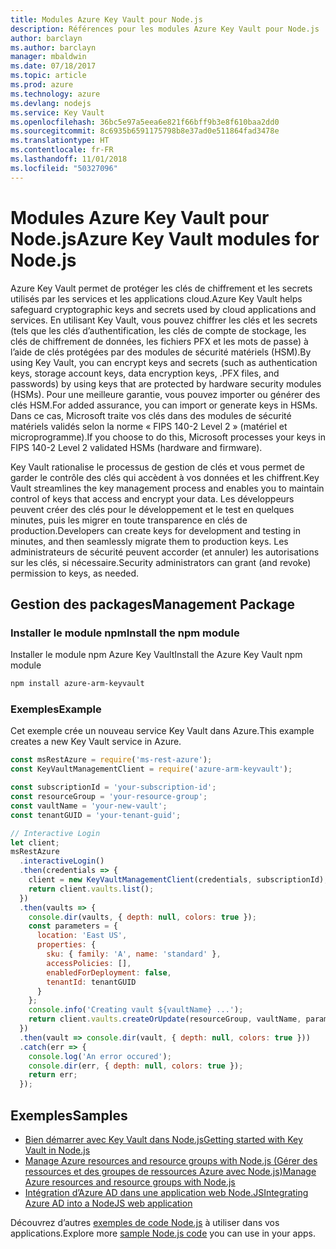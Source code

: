 ```yaml
---
title: Modules Azure Key Vault pour Node.js
description: Références pour les modules Azure Key Vault pour Node.js
author: barclayn
ms.author: barclayn
manager: mbaldwin
ms.date: 07/18/2017
ms.topic: article
ms.prod: azure
ms.technology: azure
ms.devlang: nodejs
ms.service: Key Vault
ms.openlocfilehash: 36bc5e97a5eea6e821f66bff9b3e8f610baa2dd0
ms.sourcegitcommit: 8c6935b6591175798b8e37ad0e511864fad3478e
ms.translationtype: HT
ms.contentlocale: fr-FR
ms.lasthandoff: 11/01/2018
ms.locfileid: "50327096"
---
```

# <a name="azure-key-vault-modules-for-nodejs"></a><span data-ttu-id="e5860-103">Modules Azure Key Vault pour Node.js</span><span class="sxs-lookup"><span data-stu-id="e5860-103">Azure Key Vault modules for Node.js</span></span>

<span data-ttu-id="e5860-104">Azure Key Vault permet de protéger les clés de chiffrement et les secrets utilisés par les services et les applications cloud.</span><span class="sxs-lookup"><span data-stu-id="e5860-104">Azure Key Vault helps safeguard cryptographic keys and secrets used by cloud applications and services.</span></span> <span data-ttu-id="e5860-105">En utilisant Key Vault, vous pouvez chiffrer les clés et les secrets (tels que les clés d’authentification, les clés de compte de stockage, les clés de chiffrement de données, les fichiers PFX et les mots de passe) à l’aide de clés protégées par des modules de sécurité matériels (HSM).</span><span class="sxs-lookup"><span data-stu-id="e5860-105">By using Key Vault, you can encrypt keys and secrets (such as authentication keys, storage account keys, data encryption keys, .PFX files, and passwords) by using keys that are protected by hardware security modules (HSMs).</span></span> <span data-ttu-id="e5860-106">Pour une meilleure garantie, vous pouvez importer ou générer des clés HSM.</span><span class="sxs-lookup"><span data-stu-id="e5860-106">For added assurance, you can import or generate keys in HSMs.</span></span> <span data-ttu-id="e5860-107">Dans ce cas, Microsoft traite vos clés dans des modules de sécurité matériels validés selon la norme « FIPS 140-2 Level 2 » (matériel et microprogramme).</span><span class="sxs-lookup"><span data-stu-id="e5860-107">If you choose to do this, Microsoft processes your keys in FIPS 140-2 Level 2 validated HSMs (hardware and firmware).</span></span>

<span data-ttu-id="e5860-108">Key Vault rationalise le processus de gestion de clés et vous permet de garder le contrôle des clés qui accèdent à vos données et les chiffrent.</span><span class="sxs-lookup"><span data-stu-id="e5860-108">Key Vault streamlines the key management process and enables you to maintain control of keys that access and encrypt your data.</span></span> <span data-ttu-id="e5860-109">Les développeurs peuvent créer des clés pour le développement et le test en quelques minutes, puis les migrer en toute transparence en clés de production.</span><span class="sxs-lookup"><span data-stu-id="e5860-109">Developers can create keys for development and testing in minutes, and then seamlessly migrate them to production keys.</span></span> <span data-ttu-id="e5860-110">Les administrateurs de sécurité peuvent accorder (et annuler) les autorisations sur les clés, si nécessaire.</span><span class="sxs-lookup"><span data-stu-id="e5860-110">Security administrators can grant (and revoke) permission to keys, as needed.</span></span>

## <a name="management-package"></a><span data-ttu-id="e5860-111">Gestion des packages</span><span class="sxs-lookup"><span data-stu-id="e5860-111">Management Package</span></span>

### <a name="install-the-npm-module"></a><span data-ttu-id="e5860-112">Installer le module npm</span><span class="sxs-lookup"><span data-stu-id="e5860-112">Install the npm module</span></span> 

<span data-ttu-id="e5860-113">Installer le module npm Azure Key Vault</span><span class="sxs-lookup"><span data-stu-id="e5860-113">Install the Azure Key Vault npm module</span></span>

```bash
npm install azure-arm-keyvault
```

### <a name="example"></a><span data-ttu-id="e5860-114">Exemples</span><span class="sxs-lookup"><span data-stu-id="e5860-114">Example</span></span>

<span data-ttu-id="e5860-115">Cet exemple crée un nouveau service Key Vault dans Azure.</span><span class="sxs-lookup"><span data-stu-id="e5860-115">This example creates a new Key Vault service in Azure.</span></span>

```javascript
const msRestAzure = require('ms-rest-azure');
const KeyVaultManagementClient = require('azure-arm-keyvault');

const subscriptionId = 'your-subscription-id';
const resourceGroup = 'your-resource-group';
const vaultName = 'your-new-vault';
const tenantGUID = 'your-tenant-guid';

// Interactive Login
let client;
msRestAzure
  .interactiveLogin()
  .then(credentials => {
    client = new KeyVaultManagementClient(credentials, subscriptionId);
    return client.vaults.list();
  })
  .then(vaults => {
    console.dir(vaults, { depth: null, colors: true });
    const parameters = {
      location: 'East US',
      properties: {
        sku: { family: 'A', name: 'standard' },
        accessPolicies: [],
        enabledForDeployment: false,
        tenantId: tenantGUID
      }
    };
    console.info('Creating vault ${vaultName} ...');
    return client.vaults.createOrUpdate(resourceGroup, vaultName, parameters);
  })
  .then(vault => console.dir(vault, { depth: null, colors: true }))
  .catch(err => {
    console.log('An error occured');
    console.dir(err, { depth: null, colors: true });
    return err;
  });
```

## <a name="samples"></a><span data-ttu-id="e5860-116">Exemples</span><span class="sxs-lookup"><span data-stu-id="e5860-116">Samples</span></span>

- [<span data-ttu-id="e5860-117">Bien démarrer avec Key Vault dans Node.js</span><span class="sxs-lookup"><span data-stu-id="e5860-117">Getting started with Key Vault in Node.js</span></span>](https://azure.microsoft.com/resources/samples/key-vault-node-getting-started/)
- [<span data-ttu-id="e5860-118">Manage Azure resources and resource groups with Node.js (Gérer des ressources et des groupes de ressources Azure avec Node.js)</span><span class="sxs-lookup"><span data-stu-id="e5860-118">Manage Azure resources and resource groups with Node.js</span></span>](https://azure.microsoft.com/resources/samples/resource-manager-node-resources-and-groups/) 
- [<span data-ttu-id="e5860-119">Intégration d’Azure AD dans une application web Node.JS</span><span class="sxs-lookup"><span data-stu-id="e5860-119">Integrating Azure AD into a NodeJS web application</span></span>](https://azure.microsoft.com/resources/samples/active-directory-node-webapp-openidconnect/) 

<span data-ttu-id="e5860-120">Découvrez d’autres [exemples de code Node.js](https://azure.microsoft.com/resources/samples/?platform=nodejs) à utiliser dans vos applications.</span><span class="sxs-lookup"><span data-stu-id="e5860-120">Explore more [sample Node.js code](https://azure.microsoft.com/resources/samples/?platform=nodejs) you can use in your apps.</span></span>
